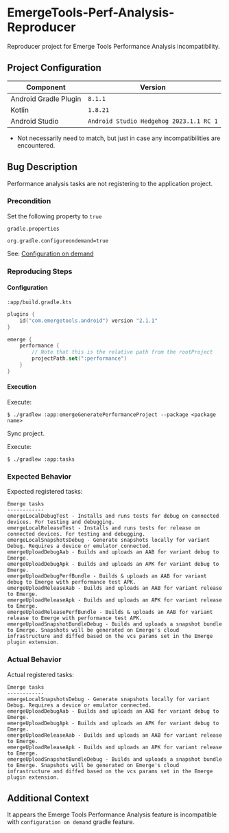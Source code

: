 # EmergeTools-Perf-Analysis-Reproducer

Reproducer project for Emerge Tools Performance Analysis incompatibility.

## Project Configuration

| Component             | Version                                 |
|-----------------------|-----------------------------------------|
| Android Gradle Plugin | `8.1.1`                                 |
| Kotlin                | `1.8.21`                                |
| Android Studio        | `Android Studio Hedgehog 2023.1.1 RC 1` |

* Not necessarily need to match, but just in case any incompatibilities are encountered.

## Bug Description

Performance analysis tasks are not registering to the application project.

### Precondition

Set the following property to `true`

`gradle.properties`

```properties
org.gradle.configureondemand=true
```

See: [Configuration on demand](https://docs.gradle.org/current/userguide/multi_project_configuration_and_execution.html#sec:configuration_on_demand)

### Reproducing Steps

#### Configuration

`:app/build.gradle.kts`

```kotlin
plugins {
    id("com.emergetools.android") version "2.1.1"
}

emerge {
    performance {
        // Note that this is the relative path from the rootProject
        projectPath.set(":performance")
    }
}
```

#### Execution

Execute:

```terminal
$ ./gradlew :app:emergeGeneratePerformanceProject --package <package name>
```

Sync project.

Execute:

```terminal
$ ./gradlew :app:tasks
```

### Expected Behavior

Expected registered tasks:

```terminal
Emerge tasks
------------
emergeLocalDebugTest - Installs and runs tests for debug on connected devices. For testing and debugging.
emergeLocalReleaseTest - Installs and runs tests for release on connected devices. For testing and debugging.
emergeLocalSnapshotsDebug - Generate snapshots locally for variant Debug. Requires a device or emulator connected.
emergeUploadDebugAab - Builds and uploads an AAB for variant debug to Emerge.
emergeUploadDebugApk - Builds and uploads an APK for variant debug to Emerge.
emergeUploadDebugPerfBundle - Builds & uploads an AAB for variant debug to Emerge with performance test APK.
emergeUploadReleaseAab - Builds and uploads an AAB for variant release to Emerge.
emergeUploadReleaseApk - Builds and uploads an APK for variant release to Emerge.
emergeUploadReleasePerfBundle - Builds & uploads an AAB for variant release to Emerge with performance test APK.
emergeUploadSnapshotBundleDebug - Builds and uploads a snapshot bundle to Emerge. Snapshots will be generated on Emerge's cloud infrastructure and diffed based on the vcs params set in the Emerge plugin extension.
```

### Actual Behavior

Actual registered tasks:

```terminal
Emerge tasks
------------
emergeLocalSnapshotsDebug - Generate snapshots locally for variant Debug. Requires a device or emulator connected.
emergeUploadDebugAab - Builds and uploads an AAB for variant debug to Emerge.
emergeUploadDebugApk - Builds and uploads an APK for variant debug to Emerge.
emergeUploadReleaseAab - Builds and uploads an AAB for variant release to Emerge.
emergeUploadReleaseApk - Builds and uploads an APK for variant release to Emerge.
emergeUploadSnapshotBundleDebug - Builds and uploads a snapshot bundle to Emerge. Snapshots will be generated on Emerge's cloud infrastructure and diffed based on the vcs params set in the Emerge plugin extension.
```

## Additional Context

It appears the Emerge Tools Performance Analysis feature is incompatible
with `configuration on demand` gradle feature.
